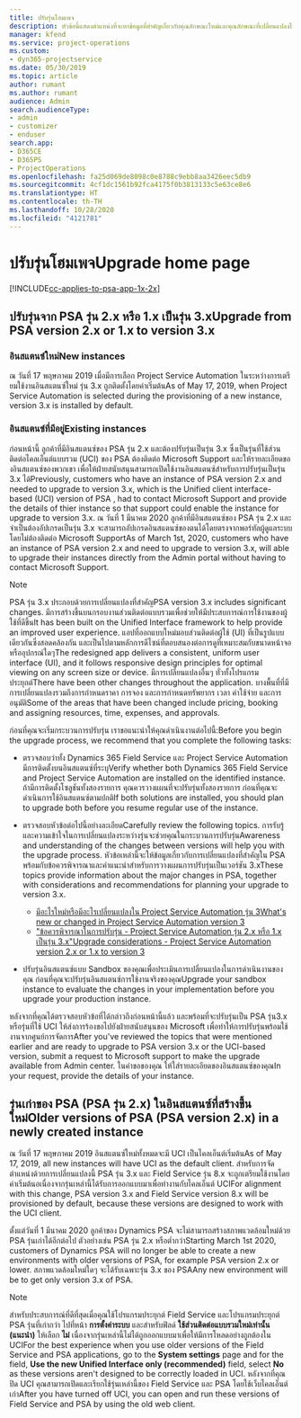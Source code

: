```yaml
---
title: ปรับรุ่นโฮมเพจ
description: หัวข้อนี้แสดงตำแหน่งที่จะหาข้อมูลที่สำคัญเกี่ยวกับคุณลักษณะใหม่และคุณลักษณะที่เปลี่ยนแปลงใน Dynamics 365 Project Service Automation และกระบวนการสำหรับการปรับรุ่นเป็นรุ่นใหม่ล่าสุด
manager: kfend
ms.service: project-operations
ms.custom:
- dyn365-projectservice
ms.date: 05/30/2019
ms.topic: article
author: rumant
ms.author: rumant
audience: Admin
search.audienceType:
- admin
- customizer
- enduser
search.app:
- D365CE
- D365PS
- ProjectOperations
ms.openlocfilehash: fa25d069de8098c0e8788c9ebb8aa3426eec5db9
ms.sourcegitcommit: 4cf1dc1561b92fca4175f0b3813133c5e63ce8e6
ms.translationtype: HT
ms.contentlocale: th-TH
ms.lasthandoff: 10/28/2020
ms.locfileid: "4121781"
---
```

# <a name="upgrade-home-page"></a><span data-ttu-id="d87fd-103">ปรับรุ่นโฮมเพจ</span><span class="sxs-lookup"><span data-stu-id="d87fd-103">Upgrade home page</span></span>

[!INCLUDE[cc-applies-to-psa-app-1x-2x](../includes/cc-applies-to-psa-app-1x-2x.md)]

## <a name="upgrade-from-psa-version-2x-or-1x-to-version-3x"></a><span data-ttu-id="d87fd-104">ปรับรุ่นจาก PSA รุ่น 2.x หรือ 1.x เป็นรุ่น 3.x</span><span class="sxs-lookup"><span data-stu-id="d87fd-104">Upgrade from PSA version 2.x or 1.x to version 3.x</span></span>

### <a name="new-instances"></a><span data-ttu-id="d87fd-105">อินสแตนซ์ใหม่</span><span class="sxs-lookup"><span data-stu-id="d87fd-105">New instances</span></span>

<span data-ttu-id="d87fd-106">ณ วันที่ 17 พฤษภาคม 2019 เมื่อมีการเลือก Project Service Automation ในระหว่างการเตรียมใช้งานอินสแตนซ์ใหม่ รุ่น 3.x ถูกติดตั้งโดยค่าเริ่มต้น</span><span class="sxs-lookup"><span data-stu-id="d87fd-106">As of May 17, 2019, when Project Service Automation is selected during the provisioning of a new instance, version 3.x is installed by default.</span></span>

### <a name="existing-instances"></a><span data-ttu-id="d87fd-107">อินสแตนซ์ที่มีอยู่</span><span class="sxs-lookup"><span data-stu-id="d87fd-107">Existing instances</span></span>

<span data-ttu-id="d87fd-108">ก่อนหน้านี้ ลูกค้าที่มีอินสแตนซ์ของ PSA รุ่น 2.x และต้องปรับรุ่นเป็นรุ่น 3.x ซึ่งเป็นรุ่นที่ใช้ส่วนติดต่อไคลเอ็นต์แบบรวม (UCI) ของ PSA ต้องติดต่อ Microsoft Support และให้รายละเอียดของอินสแตนซ์ของพวกเขา เพื่อให้ฝ่ายสนับสนุนสามารถเปิดใช้งานอินสแตนซ์สำหรับการปรับรุ่นเป็นรุ่น 3.x ได้</span><span class="sxs-lookup"><span data-stu-id="d87fd-108">Previously, customers who have an instance of PSA version 2.x and needed to upgrade to version 3.x, which is the Unified client interface-based (UCI) version of PSA , had to contact Microsoft Support and provide the details of thier instance so that support could enable the instance for upgrade to version 3.x.</span></span> <span data-ttu-id="d87fd-109">ณ วันที่ 1 มีนาคม 2020 ลูกค้าที่มีอินสแตนซ์ของ PSA รุ่น 2.x และจำเป็นต้องอัปเกรดเป็นรุ่น 3.x จะสามารถอัปเกรดอินสแตนซ์ของตนได้โดยตรงจากพอร์ทัลผู้ดูแลระบบโดยไม่ต้องติดต่อ Microsoft Support</span><span class="sxs-lookup"><span data-stu-id="d87fd-109">As of March 1st, 2020, customers who have an instance of PSA version 2.x and need to upgrade to version 3.x, will able to upgrade their instances directly from the Admin portal without having to contact Microsoft Support.</span></span>  

> [!NOTE]
> <span data-ttu-id="d87fd-110">PSA รุ่น 3.x ประกอบด้วยการเปลี่ยนแปลงที่สำคัญ</span><span class="sxs-lookup"><span data-stu-id="d87fd-110">PSA version 3.x includes significant changes.</span></span> <span data-ttu-id="d87fd-111">มีการสร้างขึ้นบนกรอบงานส่วนติดต่อแบบรวมเพื่อช่วยให้มีประสบการณ์การใช้งานของผู้ใช้ที่ดีขึ้น</span><span class="sxs-lookup"><span data-stu-id="d87fd-111">It has been built on the Unified Interface framework to help provide an improved user experience.</span></span> <span data-ttu-id="d87fd-112">แอปที่ออกแบบใหม่มอบส่วนติดต่อผู้ใช้ (UI) ที่เป็นรูปแบบเดียวกันซึ่งสอดคล้องกัน และเป็นไปตามหลักการดีไซน์ที่ตอบสนองต่อการดูที่เหมาะสมกับขนาดหน้าจอหรืออุปกรณ์ใดๆ</span><span class="sxs-lookup"><span data-stu-id="d87fd-112">The redesigned app delivers a consistent, uniform user interface (UI), and it follows responsive design principles for optimal viewing on any screen size or device.</span></span> <span data-ttu-id="d87fd-113">มีการเปลี่ยนแปลงอื่นๆ ทั่วทั้งโปรแกรมประยุกต์</span><span class="sxs-lookup"><span data-stu-id="d87fd-113">There have been other changes throughout the application.</span></span> <span data-ttu-id="d87fd-114">บางพื้นที่ที่มีการเปลี่ยนแปลงรวมถึงการกำหนดราคา การจอง และการกำหนดทรัพยากร เวลา ค่าใช้จ่าย และการอนุมัติ</span><span class="sxs-lookup"><span data-stu-id="d87fd-114">Some of the areas that have been changed include pricing, booking and assigning resources, time, expenses, and approvals.</span></span>

<span data-ttu-id="d87fd-115">ก่อนที่คุณจะเริ่มกระบวนการปรับรุ่น เราขอแนะนำให้คุณดำเนินงานต่อไปนี้:</span><span class="sxs-lookup"><span data-stu-id="d87fd-115">Before you begin the upgrade process, we recommend that you complete the following tasks:</span></span>

- <span data-ttu-id="d87fd-116">ตรวจสอบว่าทั้ง Dynamics 365 Field Service และ Project Service Automation มีการติดตั้งบนอินสแตนซ์ที่ระบุ</span><span class="sxs-lookup"><span data-stu-id="d87fd-116">Verify whether both Dynamics 365 Field Service and Project Service Automation are installed on the identified instance.</span></span> <span data-ttu-id="d87fd-117">ถ้ามีการติดตั้งโซลูชันทั้งสองรายการ คุณควรวางแผนที่จะปรับรุ่นทั้งสองรายการ ก่อนที่คุณจะดำเนินการใช้อินสแตนซ์ตามปกติ</span><span class="sxs-lookup"><span data-stu-id="d87fd-117">If both solutions are installed, you should plan to upgrade both before you resume regular use of the instance.</span></span>
- <span data-ttu-id="d87fd-118">ตรวจสอบหัวข้อต่อไปนี้อย่างละเอียด</span><span class="sxs-lookup"><span data-stu-id="d87fd-118">Carefully review the following topics.</span></span> <span data-ttu-id="d87fd-119">การรับรู้และความเข้าใจในการเปลี่ยนแปลงระหว่างรุ่นจะช่วยคุณในกระบวนการปรับรุ่น</span><span class="sxs-lookup"><span data-stu-id="d87fd-119">Awareness and understanding of the changes between versions will help you with the upgrade process.</span></span> <span data-ttu-id="d87fd-120">หัวข้อเหล่านี้จะให้ข้อมูลเกี่ยวกับการเปลี่ยนแปลงที่สำคัญใน PSA พร้อมกับข้อควรพิจารณาและคำแนะนำสำหรับการวางแผนการปรับรุ่นเป็นเวอร์ชัน 3.x</span><span class="sxs-lookup"><span data-stu-id="d87fd-120">These topics provide information about the major changes in PSA, together with considerations and recommendations for planning your upgrade to version 3.x.</span></span>

    - [<span data-ttu-id="d87fd-121">มีอะไรใหม่หรือมีอะไรเปลี่ยนแปลงใน Project Service Automation รุ่น 3</span><span class="sxs-lookup"><span data-stu-id="d87fd-121">What's new or changed in Project Service Automation version 3</span></span>](whats-new-changed-v3.md)
    - [<span data-ttu-id="d87fd-122">"ข้อควรพิจารณาในการปรับรุ่น - Project Service Automation รุ่น 2.x หรือ 1.x เป็นรุ่น 3.x"</span><span class="sxs-lookup"><span data-stu-id="d87fd-122">Upgrade considerations - Project Service Automation version 2.x or 1.x to version 3</span></span>](upgrade-v3.md)

- <span data-ttu-id="d87fd-123">ปรับรุ่นอินสแตนซ์แบบ Sandbox ของคุณเพื่อประเมินการเปลี่ยนแปลงในการดำเนินงานของคุณ ก่อนที่คุณจะปรับรุ่นอินสแตนซ์การใช้งานจริงของคุณ</span><span class="sxs-lookup"><span data-stu-id="d87fd-123">Upgrade your sandbox instance to evaluate the changes in your implementation before you upgrade your production instance.</span></span>

<span data-ttu-id="d87fd-124">หลังจากที่คุณได้ตรวจสอบหัวข้อที่ได้กล่าวถึงก่อนหน้านี้แล้ว และพร้อมที่จะปรับรุ่นเป็น PSA รุ่น3.x หรือรุ่นที่ใช้ UCI ให้ส่งการร้องขอไปยังฝ่ายสนับสนุนของ Microsoft เพื่อทำให้การปรับรุ่นพร้อมใช้งานจากศูนย์การจัดการ</span><span class="sxs-lookup"><span data-stu-id="d87fd-124">After you've reviewed the topics that were mentioned earlier and are ready to upgrade to PSA version 3.x or the UCI-based version, submit a request to Microsoft support to make the upgrade available from Admin center.</span></span> <span data-ttu-id="d87fd-125">ในคำขอของคุณ ให้ใส่รายละเอียดของอินสแตนซ์ของคุณ</span><span class="sxs-lookup"><span data-stu-id="d87fd-125">In your request, provide the details of your instance.</span></span>

## <a name="older-versions-of-psa-psa-version-2x-in-a-newly-created-instance"></a><span data-ttu-id="d87fd-126">รุ่นเก่าของ PSA (PSA รุ่น 2.x) ในอินสแตนซ์ที่สร้างขึ้นใหม่</span><span class="sxs-lookup"><span data-stu-id="d87fd-126">Older versions of PSA (PSA version 2.x) in a newly created instance</span></span>

<span data-ttu-id="d87fd-127">ณ วันที่ 17 พฤษภาคม 2019 อินสแตนซ์ใหม่ทั้งหมดจะมี UCI เป็นไคลเอ็นต์เริ่มต้น</span><span class="sxs-lookup"><span data-stu-id="d87fd-127">As of May 17, 2019, all new instances will have UCI as the default client.</span></span> <span data-ttu-id="d87fd-128">สำหรับการจัดตำแหน่งด้วยการเปลี่ยนแปลงนี้ PSA รุ่น 3.x และ Field Service รุ่น 8.x จะถูกเตรียมใช้งานโดยค่าเริ่มต้นอเนื่องจากรุ่นเหล่านี้ได้รับการออกแบบมาเพื่อทำงานกับไคลเอ็นต์ UCI</span><span class="sxs-lookup"><span data-stu-id="d87fd-128">For alignment with this change, PSA version 3.x and Field Service version 8.x will be provisioned by default, because these versions are designed to work with the UCI client.</span></span>

<span data-ttu-id="d87fd-129">ตั้งแต่วันที่ 1 มีนาคม 2020 ลูกค้าของ Dynamics PSA จะไม่สามารถสร้างสภาพแวดล้อมใหม่ด้วย PSA รุ่นเก่าได้อีกต่อไป ตัวอย่างเช่น PSA รุ่น 2.x หรือต่ำกว่า</span><span class="sxs-lookup"><span data-stu-id="d87fd-129">Starting March 1st 2020, customers of Dynamics PSA will no longer be able to create a new environments with older versions of PSA, for example PSA version 2.x or lower.</span></span> <span data-ttu-id="d87fd-130">สภาพแวดล้อมใหม่ใดๆ จะได้รับเฉพาะรุ่น 3.x ของ PSA</span><span class="sxs-lookup"><span data-stu-id="d87fd-130">Any new environment will be to get only version 3.x of PSA.</span></span>

> [!NOTE]
> <span data-ttu-id="d87fd-131">สำหรับประสบการณ์ที่ดีที่สุดเมื่อคุณใช้โปรแกรมประยุกต์ Field Service และโปรแกรมประยุกต์ PSA รุ่นที่เก่ากว่า ไปที่หน้า **การตั้งค่าระบบ** และสำหรับฟิลด์ **ใช้ส่วนติดต่อแบบรวมใหม่เท่านั้น (แนะนำ)** ให้เลือก **ไม่** เนื่องจากรุ่นเหล่านี้ไม่ได้ถูกออกแบบมาเพื่อให้มีการโหลดอย่างถูกต้องใน UCI</span><span class="sxs-lookup"><span data-stu-id="d87fd-131">For the best experience when you use older versions of the Field Service and PSA applications, go to the **System settings** page and for the field, **Use the new Unified Interface only (recommended)** field, select **No** as these versions aren't designed to be correctly loaded in UCI.</span></span> <span data-ttu-id="d87fd-132">หลังจากที่คุณปิด UCI คุณสามารถเปิดและเรียกใช้รุ่นเหล่านี้ของ Field Service และ PSA โดยใช้เว็บไคลเอ็นต์เก่า</span><span class="sxs-lookup"><span data-stu-id="d87fd-132">After you have turned off UCI, you can open and run these versions of Field Service and PSA by using the old web client.</span></span> 
